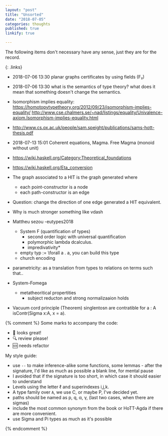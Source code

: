 ```yaml
---
layout: "post"
title: "Unsorted"
date: "2018-07-05"
categories: thoughts
published: true
linkify: true

---
```


The following items don't necessary have any sense, just they are for the record.

{: .links}

  - 2018-07-06 13:30 planar graphs certificates by using fields (F₂)

  - 2018-07-06 13:30 what is the semantics of type theory? what does it mean that something doesn't change the semantics.

  - Isomorphism implies equality: https://homotopytypetheory.org/2012/09/23/isomorphism-implies-equality/
  http://www.cse.chalmers.se/~nad/listings/equality/Univalence-axiom.Isomorphism-implies-equality.html

  - http://www.cs.ox.ac.uk/people/sam.speight/publications/sams-hott-thesis.pdf

  - 2018-07-13 15:01 Coherent equations, Magma. Free Magma (monoid without unit)

  - https://wiki.haskell.org/Category:Theoretical_foundations
  - https://wiki.haskell.org/Eta_conversion

  - The graph associated to a HIT is the graph generated where

      - each point-constructor is a node
      - each path-constructor is an edge

  - Question: change the direction of one edge generated
    a HIT equivalent.
  - Why is much stronger something like vdash
  - Mattheu sezou -eutypes2018
    - System F (quantification of types)
      - second order logic with universal quantification
      - polymorphic lambda dcalculus.
      - impredivativity*
    - empty typ := \forall a . a, you can build this type
    - church encoding
  - parametricity: as a translation from types to relations on terms such that..
  - System-Fomega
    - metatheoritical propertities
      - subject reducton and strong normalizaaion holds

  - Vacuum cord principle (Theorem)
  singlentosn are contratible for a : A isContr(Sigma x:A, x = a).

  {% comment %}
  Some marks to accompany the code:

  - 👏 looks great!
  - 🔍 review please!
  - 🆘 needs refactor


  My style guide:

  - use `--` to make inference-alike some functions, some lemmas -
  after the signature, I'd like as much as possible a blank line, for mental pause
  - I avoided that if the signature is too short, in which case it should easier
  to understand
  - Levels using the letter ℓ and superindexes i,j,k.
  - A type family over `A`, we use C, or maybe P, I've decided yet.
  - paths should be named as p, q, α, γ, (last two cases, when there are sigmas)
  - include the most common synonym from the book or HoTT-Agda if there are
  more convenient.
  - use Sigma and Pi types as much as it's possible

  {% endcomment %}
